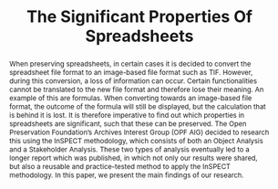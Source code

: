 ---
abstract: 'When preserving spreadsheets, in certain cases it is decided to convert
  the spreadsheet file format to an image-based file format such as TIF. However,
  during this conversion, a loss of information can occur. Certain functionalities
  cannot be translated to the new file format and therefore lose their meaning. An
  example of this are formulas. When converting towards an image-based file format,
  the outcome of the formula will still be displayed, but the calculation that is
  behind it is lost. It is therefore imperative to find out which properties in spreadsheets
  are significant, such that these can be preserved. The Open Preservation Foundation’s
  Archives Interest Group (OPF AIG) decided to research this using the InSPECT methodology,
  which consists of both an Object Analysis and a Stakeholder Analysis. These two
  types of analysis eventually led to a longer report which was published, in which
  not only our results were shared, but also a reusable and practice-tested method
  to apply the InSPECT methodology. In this paper, we present the main findings of
  our research.

  '
creators:
- Remco Van Veenendaal
- Lotte Wijsman
- Asbjørn Skødt
- Kati Sein
- Jacob Takema
- Jack O’sullivan
date: null
document_url: https://services.phaidra.univie.ac.at/api/object/o:1424921/download
grand_parent: iPRES
institutions:
- National Archives of the Netherlands
- Danish National Archives
- National Archives of Estonia
- Preservica
keywords:
- significant properties
- spreadsheets
- preservation
- object analysis
- stakeholder analysis
landing_page_url: https://phaidra.univie.ac.at/o:1424921
language: eng
layout: publication
license: CC BY 4.0 International
notes_url: null
parent: iPRES 2021
publication_type: paper
size: 214333
slides_url: null
source_name: iPRES
stream_url: null
title: The Significant Properties Of Spreadsheets
year: 2021
---